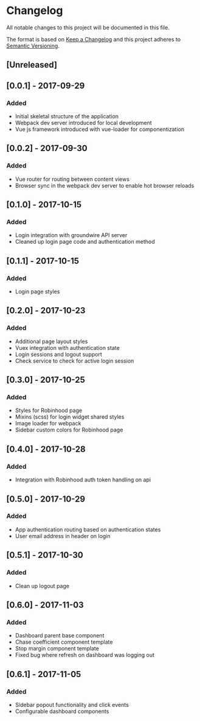 # Changelog
All notable changes to this project will be documented in this file.

The format is based on [Keep a Changelog](http://keepachangelog.com/en/1.0.0/)
and this project adheres to [Semantic Versioning](http://semver.org/spec/v2.0.0.html).

## [Unreleased]

## [0.0.1] - 2017-09-29
### Added
- Initial skeletal structure of the application
- Webpack dev server introduced for local development
- Vue js framework introduced with vue-loader for componentization

## [0.0.2] - 2017-09-30
### Added
- Vue router for routing between content views
- Browser sync in the webpack dev server to enable hot browser reloads

## [0.1.0] - 2017-10-15
### Added
- Login integration with groundwire API server
- Cleaned up login page code and authentication method

## [0.1.1] - 2017-10-15
### Added
- Login page styles

## [0.2.0] - 2017-10-23
### Added
- Additional page layout styles
- Vuex integration with authentication state
- Login sessions and logout support
- Check service to check for active login session

## [0.3.0] - 2017-10-25
### Added
- Styles for Robinhood page
- Mixins (scss) for login widget shared styles
- Image loader for webpack
- Sidebar custom colors for Robinhood page

## [0.4.0] - 2017-10-28
### Added
- Integration with Robinhood auth token handling on api

## [0.5.0] - 2017-10-29
### Added
- App authentication routing based on authentication states
- User email address in header on login

## [0.5.1] - 2017-10-30
### Added
- Clean up logout page

## [0.6.0] - 2017-11-03
### Added
- Dashboard parent base component
- Chase coefficient component template
- Stop margin component template
- Fixed bug where refresh on dashboard was logging out

## [0.6.1] - 2017-11-05
### Added
- Sidebar popout functionality and click events
- Configurable dashboard components